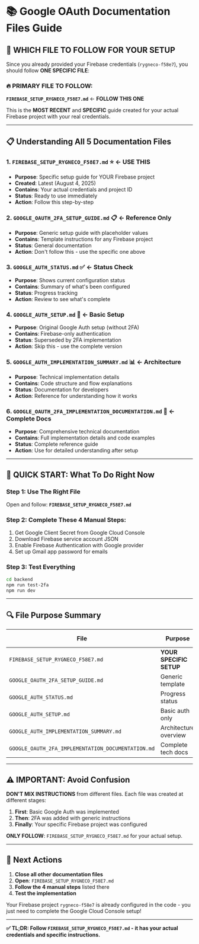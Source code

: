 # 📚 Google OAuth Documentation Files Guide

## 🎯 **WHICH FILE TO FOLLOW FOR YOUR SETUP**

Since you already provided your Firebase credentials (`rygneco-f58e7`), you should follow **ONE SPECIFIC FILE**:

### 🔥 **PRIMARY FILE TO FOLLOW:**
**`FIREBASE_SETUP_RYGNECO_F58E7.md`** ← **FOLLOW THIS ONE**

This is the **MOST RECENT** and **SPECIFIC** guide created for your actual Firebase project with your real credentials.

---

## 📋 **Understanding All 5 Documentation Files**

### 1. **`FIREBASE_SETUP_RYGNECO_F58E7.md`** ⭐ **← USE THIS**
- **Purpose**: Specific setup guide for YOUR Firebase project
- **Created**: Latest (August 4, 2025)
- **Contains**: Your actual credentials and project ID
- **Status**: Ready to use immediately
- **Action**: Follow this step-by-step

### 2. **`GOOGLE_OAUTH_2FA_SETUP_GUIDE.md`** 📋 **← Reference Only**
- **Purpose**: Generic setup guide with placeholder values
- **Contains**: Template instructions for any Firebase project
- **Status**: General documentation
- **Action**: Don't follow this - use the specific one above

### 3. **`GOOGLE_AUTH_STATUS.md`** ✅ **← Status Check**
- **Purpose**: Shows current configuration status
- **Contains**: Summary of what's been configured
- **Status**: Progress tracking
- **Action**: Review to see what's complete

### 4. **`GOOGLE_AUTH_SETUP.md`** 🔧 **← Basic Setup**
- **Purpose**: Original Google Auth setup (without 2FA)
- **Contains**: Firebase-only authentication
- **Status**: Superseded by 2FA implementation
- **Action**: Skip this - use the complete version

### 5. **`GOOGLE_AUTH_IMPLEMENTATION_SUMMARY.md`** 📊 **← Architecture**
- **Purpose**: Technical implementation details
- **Contains**: Code structure and flow explanations
- **Status**: Documentation for developers
- **Action**: Reference for understanding how it works

### 6. **`GOOGLE_OAUTH_2FA_IMPLEMENTATION_DOCUMENTATION.md`** 📖 **← Complete Docs**
- **Purpose**: Comprehensive technical documentation
- **Contains**: Full implementation details and code examples
- **Status**: Complete reference guide
- **Action**: Use for detailed understanding after setup

---

## 🚀 **QUICK START: What To Do Right Now**

### **Step 1: Use The Right File**
Open and follow: **`FIREBASE_SETUP_RYGNECO_F58E7.md`**

### **Step 2: Complete These 4 Manual Steps:**
1. Get Google Client Secret from Google Cloud Console
2. Download Firebase service account JSON
3. Enable Firebase Authentication with Google provider
4. Set up Gmail app password for emails

### **Step 3: Test Everything**
```bash
cd backend
npm run test-2fa
npm run dev
```

---

## 🔍 **File Purpose Summary**

| File | Purpose | When to Use |
|------|---------|-------------|
| `FIREBASE_SETUP_RYGNECO_F58E7.md` | **YOUR SPECIFIC SETUP** | **Follow this now** |
| `GOOGLE_OAUTH_2FA_SETUP_GUIDE.md` | Generic template | Reference only |
| `GOOGLE_AUTH_STATUS.md` | Progress status | Check completion |
| `GOOGLE_AUTH_SETUP.md` | Basic auth only | Skip (outdated) |
| `GOOGLE_AUTH_IMPLEMENTATION_SUMMARY.md` | Architecture overview | Understand code |
| `GOOGLE_OAUTH_2FA_IMPLEMENTATION_DOCUMENTATION.md` | Complete tech docs | Deep dive reference |

---

## ⚠️ **IMPORTANT: Avoid Confusion**

**DON'T MIX INSTRUCTIONS** from different files. Each file was created at different stages:

1. **First**: Basic Google Auth was implemented
2. **Then**: 2FA was added with generic instructions
3. **Finally**: Your specific Firebase project was configured

**ONLY FOLLOW**: `FIREBASE_SETUP_RYGNECO_F58E7.md` for your actual setup.

---

## 🎯 **Next Actions**

1. **Close all other documentation files**
2. **Open**: `FIREBASE_SETUP_RYGNECO_F58E7.md`
3. **Follow the 4 manual steps** listed there
4. **Test the implementation**

Your Firebase project `rygneco-f58e7` is already configured in the code - you just need to complete the Google Cloud Console setup!

---

**✅ TL;DR: Follow `FIREBASE_SETUP_RYGNECO_F58E7.md` - it has your actual credentials and specific instructions.**
